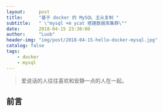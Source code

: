 ```yaml
---
layout:     post
title:      "基于 docker 的 MySQL 主从复制 "
subtitle:   " \"mysql +m ycat 搭建数据库集群\""
date:       2018-04-15 23:30:00
author:     "Luob"
header-img: "img/post/2018-04-15-hello-docker-mysql.jpg"
catalog: false
tags:
    - docker
    - mysql
---
```


> 爱说话的人往往喜欢和安静一点的人在一起。

## 前言
